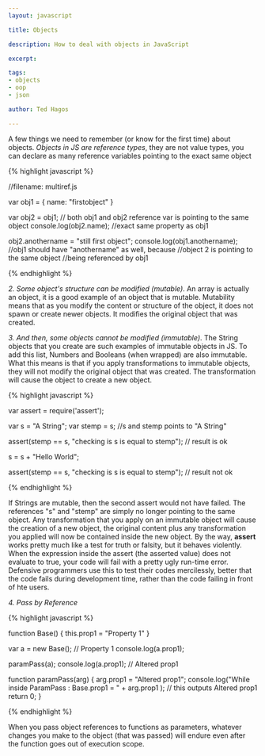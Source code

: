 ```yaml
---
layout: javascript

title: Objects

description: How to deal with objects in JavaScript

excerpt: 

tags:
- objects
- oop
- json

author: Ted Hagos

---
```



A few things we need to remember (or know for the first time) about objects. *Objects in JS are reference types*, they are not value types, you can declare as many reference variables pointing to the exact same object

{% highlight javascript %}

//filename: multiref.js

var obj1 = {
	name: "firstobject"
}

var obj2 = obj1; // both obj1 and obj2 reference var is pointing to the same object
console.log(obj2.name); //exact same property as obj1

obj2.anothername = "still first object";
console.log(obj1.anothername); //obj1 should have "anothername" as well, because 
							   //object 2 is pointing to the same object 
							   //being referenced by obj1

{% endhighlight %}

*2. Some object's structure can be modified (mutable)*.  An array is actually an object, it is a good example of an object that is mutable. Mutability means that as you modify the content or structure of the object, it does not spawn or create newer objects. It modifies the original object that was created. 

*3. And then, some objects cannot be modified (immutable)*.  The String objects that you create are such examples of immutable objects in JS. To add this list, Numbers and Booleans (when wrapped) are also immutable. What this means is that if you apply transformations to immutable objects, they will not modify the original object that was created. The transformation will cause the object to create a new object. 

{% highlight javascript %}

var assert = require('assert');

var s = "A String";
var stemp = s;	//s and stemp points to "A String"

assert(stemp == s, "checking is s is equal to stemp"); // result is ok

s = s + "Hello World";

assert(stemp == s, "checking is s is equal to stemp"); // result not ok

{% endhighlight %}
	
If Strings are mutable, then the second assert would not have failed. The references "s" and "stemp" are simply no longer pointing to the same object. Any transformation that you apply on an immutable object will cause the creation of a new object, the original content plus any transformation you applied will now be contained inside the new object. By the way, **assert** works pretty much like a test for truth or falsity, but it behaves violently. When the expression inside the assert (the asserted value) does not evaluate to true, your code will fail with a pretty ugly run-time error. Defensive programmers use this to test their codes mercilessly, better that the code fails during development time, rather than the code failing in front of hte users. 

*4. Pass by Reference*

{% highlight javascript %}

function Base() {
	this.prop1 = "Property 1"
}

var a = new Base();		// Property 1
console.log(a.prop1);

paramPass(a);
console.log(a.prop1);	// Altered prop1


function paramPass(arg) {
	arg.prop1 = "Altered prop1";
	console.log("While inside ParamPass : Base.prop1 = " + arg.prop1 );
	// this outputs Altered prop1
	return 0;
}

{% endhighlight %}

When you pass object references to functions as parameters, whatever changes you make to the object (that was passed) will endure even after the function goes out of execution scope.